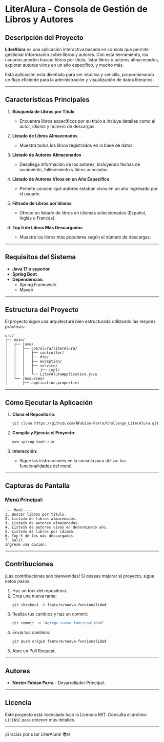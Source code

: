 # LiterAlura - Consola de Gestión de Libros y Autores

## Descripción del Proyecto

**LiterAlura** es una aplicación interactiva basada en consola que permite gestionar información sobre libros y autores. Con esta herramienta, los usuarios pueden buscar libros por título, listar libros y autores almacenados, explorar autores vivos en un año específico, y mucho más.

Esta aplicación está diseñada para ser intuitiva y sencilla, proporcionando un flujo eficiente para la administración y visualización de datos literarios.

---

## Características Principales

1. **Búsqueda de Libros por Título**

   - Encuentra libros específicos por su título e incluye detalles como el autor, idioma y número de descargas.

2. **Listado de Libros Almacenados**

   - Muestra todos los libros registrados en la base de datos.

3. **Listado de Autores Almacenados**

   - Despliega información de los autores, incluyendo fechas de nacimiento, fallecimiento y libros asociados.

4. **Listado de Autores Vivos en un Año Específico**

   - Permite conocer qué autores estaban vivos en un año ingresado por el usuario.

5. **Filtrado de Libros por Idioma**

   - Ofrece un listado de libros en idiomas seleccionados (Español, Inglés o Francés).

6. **Top 5 de Libros Más Descargados**

   - Muestra los libros más populares según el número de descargas.

---

## Requisitos del Sistema

- **Java 17 o superior**
- **Spring Boot**
- **Dependencias:**
  - Spring Framework
  - Maven

---

## Estructura del Proyecto

El proyecto sigue una arquitectura bien estructurada utilizando las mejores prácticas:

```
src/
├── main/
│   ├── java/
│   │   ├── com/alura/literAlura/
│   │   │   ├── controller/
│   │   │   ├── dto/
│   │   │   ├── exception/
│   │   │   ├── service/
│   │   │   │   ├── impl/
│   │   │   └── LiterAluraApplication.java
│   └── resources/
│       ├── application.properties
```

---

## Cómo Ejecutar la Aplicación

1. **Clona el Repositorio:**

   ```bash
   git clone https://github.com/NFabian-Parra/Challenge_LiterAlura.git
   ```

2. **Compila y Ejecuta el Proyecto:**

   ```bash
   mvn spring-boot:run
   ```

3. **Interacción:**

   - Sigue las instrucciones en la consola para utilizar las funcionalidades del menú.

---

## Capturas de Pantalla

### Menú Principal:

```
--- Menú ---
1. Buscar libros por título.
2. Listado de libros almacenados.
3. Listado de autores almacenados.
4. Listado de autores vivos en determinado año.
5. Listado de libros por idioma.
6. Top 5 de los más descargados.
7. Salir.
Ingrese una opción:
```

---

## Contribuciones

¡Las contribuciones son bienvenidas! Si deseas mejorar el proyecto, sigue estos pasos:

1. Haz un fork del repositorio.
2. Crea una nueva rama:
   ```bash
   git checkout -b feature/nueva-funcionalidad
   ```
3. Realiza tus cambios y haz un commit:
   ```bash
   git commit -m "Agrega nueva funcionalidad"
   ```
4. Envía tus cambios:
   ```bash
   git push origin feature/nueva-funcionalidad
   ```
5. Abre un Pull Request.

---

## Autores

- **Nestor Fabian Parra** - Desarrollador Principal.

---

## Licencia

Este proyecto está licenciado bajo la Licencia MIT. Consulta el archivo `LICENSE` para obtener más detalles.

---

¡Gracias por usar LiterAlura! 📚🌐

